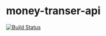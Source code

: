# money-transer-api

[![Build Status](https://travis-ci.org/Sammers21/money-transer-api.svg?branch=master)](https://travis-ci.org/Sammers21/money-transer-api)
